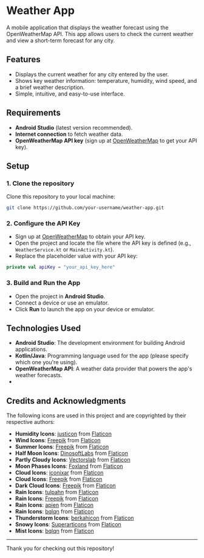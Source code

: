 # Weather App

A mobile application that displays the weather forecast using the OpenWeatherMap API. This app allows users to check the current weather and view a short-term forecast for any city.

## Features

- Displays the current weather for any city entered by the user.
- Shows key weather information: temperature, humidity, wind speed, and a brief weather description.
- Simple, intuitive, and easy-to-use interface.

## Requirements

- **Android Studio** (latest version recommended).
- **Internet connection** to fetch weather data.
- **OpenWeatherMap API key** (sign up at [OpenWeatherMap](https://openweathermap.org/) to get your API key).

## Setup

### 1. Clone the repository

Clone this repository to your local machine:

```bash
git clone https://github.com/your-username/weather-app.git
```

### 2. Configure the API Key

- Sign up at [OpenWeatherMap](https://openweathermap.org/) to obtain your API key.
- Open the project and locate the file where the API key is defined (e.g., `WeatherService.kt` or `MainActivity.kt`).
- Replace the placeholder value with your API key:

```kotlin
private val apiKey = "your_api_key_here"
```

### 3. Build and Run the App

- Open the project in **Android Studio**.
- Connect a device or use an emulator.
- Click **Run** to launch the app on your device or emulator.

## Technologies Used

- **Android Studio**: The development environment for building Android applications.
- **Kotlin/Java**: Programming language used for the app (please specify which one you're using).
- **OpenWeatherMap API**: A weather data provider that powers the app's weather forecasts.
- 
## Credits and Acknowledgments

The following icons are used in this project and are copyrighted by their respective authors:

- **Humidity Icons**: [justicon](https://www.flaticon.com/authors/justicon) from [Flaticon](https://www.flaticon.com/free-icons/humidity)
- **Wind Icons**: [Freepik](https://www.flaticon.com/authors/freepik) from [Flaticon](https://www.flaticon.com/free-icons/wind)
- **Summer Icons**: [Freepik](https://www.flaticon.com/authors/freepik) from [Flaticon](https://www.flaticon.com/free-icons/summer)
- **Half Moon Icons**: [DinosoftLabs](https://www.flaticon.com/authors/dinosoftlabs) from [Flaticon](https://www.flaticon.com/free-icons/half-moon)
- **Partly Cloudy Icons**: [Vectorslab](https://www.flaticon.com/authors/vectorslab) from [Flaticon](https://www.flaticon.com/free-icons/partly-cloudy)
- **Moon Phases Icons**: [Foxland](https://www.flaticon.com/authors/foxland) from [Flaticon](https://www.flaticon.com/free-icons/moon-phases)
- **Cloud Icons**: [iconixar](https://www.flaticon.com/authors/iconixar) from [Flaticon](https://www.flaticon.com/free-icons/cloud)
- **Cloud Icons**: [Freepik](https://www.flaticon.com/authors/freepik) from [Flaticon](https://www.flaticon.com/free-icons/cloud)
- **Dark Cloud Icons**: [Freepik](https://www.flaticon.com/authors/freepik) from [Flaticon](https://www.flaticon.com/free-icons/dark-cloud)
- **Rain Icons**: [tulpahn](https://www.flaticon.com/authors/tulpahn) from [Flaticon](https://www.flaticon.com/free-icons/rain)
- **Rain Icons**: [Freepik](https://www.flaticon.com/authors/freepik) from [Flaticon](https://www.flaticon.com/free-icons/rain)
- **Rain Icons**: [apien](https://www.flaticon.com/authors/apien) from [Flaticon](https://www.flaticon.com/free-icons/rain)
- **Rain Icons**: [bqlqn](https://www.flaticon.com/authors/bqlqn) from [Flaticon](https://www.flaticon.com/free-icons/rain)
- **Thunderstorm Icons**: [berkahicon](https://www.flaticon.com/authors/berkahicon) from [Flaticon](https://www.flaticon.com/free-icons/thunderstorm)
- **Snowy Icons**: [Superarticons](https://www.flaticon.com/authors/superarticons) from [Flaticon](https://www.flaticon.com/free-icons/snowy)
- **Mist Icons**: [bqlqn](https://www.flaticon.com/authors/bqlqn) from [Flaticon](https://www.flaticon.com/free-icons/mist)
---

Thank you for checking out this repository!
